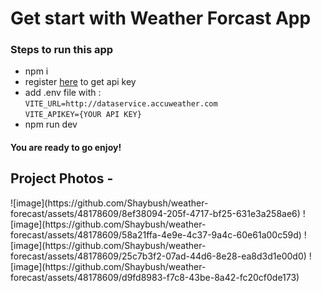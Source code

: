 <h1>Get start with Weather Forcast App</h1>

<h3>Steps to run this app</h3>
<ul>
  <li>npm i</li>
  <li>register <a href="https://developer.accuweather.com" target="_blank">here</a> to get api key</li>
  <li>add .env file with : <br /> 
    <code>VITE_URL=http://dataservice.accuweather.com</code>
    <br>
    <code>VITE_APIKEY={YOUR API KEY}</code>
  </li>
  <li>npm run dev</li>
</ul>

<h4>You are ready to go enjoy!</h4>

<h2>Project Photos -</h2>
![image](https://github.com/Shaybush/weather-forecast/assets/48178609/8ef38094-205f-4717-bf25-631e3a258ae6)
![image](https://github.com/Shaybush/weather-forecast/assets/48178609/58a21ffa-4e9e-4c37-9a4c-60e61a00c59d)
![image](https://github.com/Shaybush/weather-forecast/assets/48178609/25c7b3f2-07ad-44d6-8e28-ea8d3d1e00d0)
![image](https://github.com/Shaybush/weather-forecast/assets/48178609/d9fd8983-f7c8-43be-8a42-fc20cf0de173)
